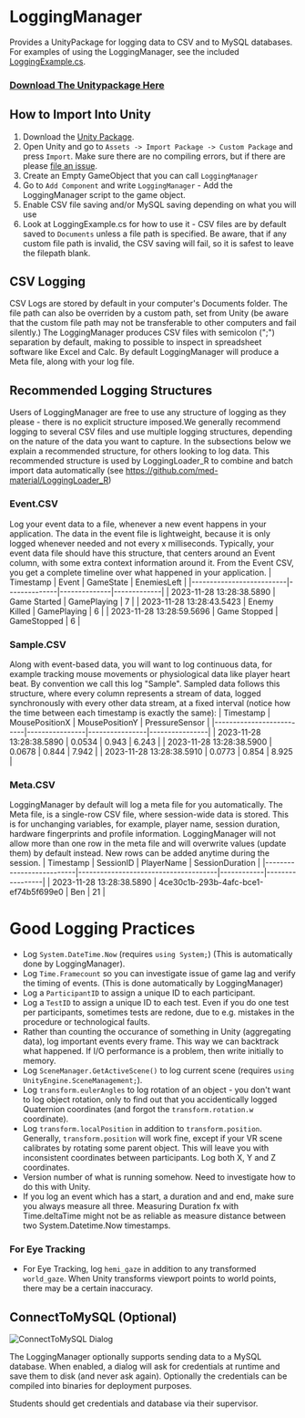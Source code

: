 # LoggingManager
Provides a UnityPackage for logging data to CSV and to MySQL databases. For examples of using the LoggingManager, see the included [LoggingExample.cs](https://github.com/med-material/LoggingManager/blob/master/Assets/LoggingManager/LoggingExample.cs). 

### [Download The Unitypackage Here](https://github.com/med-material/LoggingManager/releases/latest)

## How to Import Into Unity
 1. Download the [Unity Package](https://github.com/med-material/LoggingManager/releases/latest).
 2. Open Unity and go to `Assets -> Import Package -> Custom Package` and press `Import`. Make sure there are no compiling errors, but if there are please [file an issue](https://github.com/med-material/LoggingManager/issues/new/choose).
 3. Create an Empty GameObject that you can call `LoggingManager`
 4. Go to `Add Component` and write `LoggingManager` - Add the LoggingManager script to the game object.
 5. Enable CSV file saving and/or MySQL saving depending on what you will use
 6. Look at LoggingExample.cs for how to use it - CSV files are by default saved to `Documents` unless a file path is specified. Be aware, that if any custom file path is invalid, the CSV saving will fail, so it is safest to leave the filepath blank.

## CSV Logging
CSV Logs are stored by default in your computer's Documents folder. The file path can also be overriden by a custom path, set from Unity (be aware that the custom file path may not be transferable to other computers and fail silently.)  The LoggingManager produces CSV files with semicolon (";") separation by default, making to possible to inspect in spreadsheet software like Excel and Calc. By default LoggingManager will produce a Meta file, along with your log file. 

## Recommended Logging Structures
Users of LoggingManager are free to use any structure of logging as they please - there is no explicit structure imposed.We generally recommend logging to several CSV files and use multiple logging structures, depending on the nature of the data you want to capture. In the subsections below we explain a recommended structure, for others looking to log data. This recommended structure is used by LoggingLoader_R to combine and batch import data automatically (see https://github.com/med-material/LoggingLoader_R)

### Event.CSV
Log your event data to a file, whenever a new event happens in your application. The data in the event file is lightweight, because it is only logged whenever needed and not every x milliseconds. Typically, your event data file should have this structure, that centers around an Event column, with some extra context information around it. From the Event CSV, you get a complete timeline over what happened in your application.
| Timestamp                | Event        | GameState    | EnemiesLeft |
|--------------------------|--------------|--------------|-------------| 
| 2023-11-28 13:28:38.5890 | Game Started | GamePlaying  | 7           |
| 2023-11-28 13:28:43.5423 | Enemy Killed | GamePlaying  | 6           |
| 2023-11-28 13:28:59.5696 | Game Stopped | GameStopped  | 6           |

### Sample.CSV
Along with event-based data, you will want to log continuous data, for example tracking mouse movements or physiological data like player heart beat. By convention we call this log "Sample". Sampled data follows this structure, where every column represents a stream of data, logged synchronously with every other data stream, at a fixed interval (notice how the time between each timestamp is exactly the same):
| Timestamp                | MousePositionX | MousePositionY | PressureSensor |
|--------------------------|----------------|----------------|----------------|
| 2023-11-28 13:28:38.5890 | 0.0534         | 0.943          | 6.243          |
| 2023-11-28 13:28:38.5900 | 0.0678         | 0.844          | 7.942          |
| 2023-11-28 13:28:38.5910 | 0.0773         | 0.854          | 8.925          |


### Meta.CSV
LoggingManager by default will log a meta file for you automatically. The Meta file, is a single-row CSV file, where session-wide data is stored. This is for unchanging variables, for example, player name, session duration, hardware fingerprints and profile information. LoggingManager will not allow more than one row in the meta file and will overwrite values (update them) by default instead. New rows can be added anytime during the session.
| Timestamp                | SessionID                            | PlayerName | SessionDuration |
|--------------------------|--------------------------------------|------------|-----------------|
| 2023-11-28 13:28:38.5890 | 4ce30c1b-293b-4afc-bce1-ef74b5f699e0 | Ben        | 21              |

# Good Logging Practices
 - Log `System.DateTime.Now` (requires `using System;`) (This is automatically done by LoggingManager).
 - Log `Time.Framecount` so you can investigate issue of game lag and verify the timing of events. (This is done automatically by LoggingManager)
 - Log a `ParticipantID` to assign a unique ID to each participant.
 - Log a `TestID` to assign a unique ID to each test. Even if you do one test per participants, sometimes tests are redone, due to e.g. mistakes in the procedure or technological faults.
 - Rather than counting the occurance of something in Unity (aggregating data), log important events every frame. This way we can backtrack what happened. If I/O performance is a problem, then write initially to memory.
  - Log `SceneManager.GetActiveScene()` to log current scene (requires `using UnityEngine.SceneManagement;`).
 - Log `transform.eulerAngles` to log rotation of an object - you don't want to log object rotation, only to find out that you accidentically logged Quaternion coordinates (and forgot the `transform.rotation.w` coordinate).
 - Log `transform.localPosition` in addition to `transform.position`. Generally, `transform.position` will work fine, except if your VR scene calibrates by rotating some parent object. This will leave you with inconsistent coordinates between participants. Log both X, Y and Z coordinates.
 - Version number of what is running somehow. Need to investigate how to do this with Unity.
 - If you log an event which has a start, a duration and and end, make sure you always measure all three. Measuring Duration fx with Time.deltaTime might not be as reliable as measure distance between two System.Datetime.Now timestamps.
 
### For Eye Tracking
  - For Eye Tracking, log `hemi_gaze` in addition to any transformed `world_gaze`. When Unity transforms viewport points to world points, there may be a certain inaccuracy.

## ConnectToMySQL (Optional)
![ConnectToMySQL Dialog](https://raw.githubusercontent.com/med-material/ConnectToMySQL/master/connect-to-mysql-image.png)

The LoggingManager optionally supports sending data to a MySQL database.
When enabled, a dialog will ask for credentials at runtime and save them to disk (and never ask again).
Optionally the credentials can be compiled into binaries for deployment purposes.

Students should get credentials and database via their supervisor.
